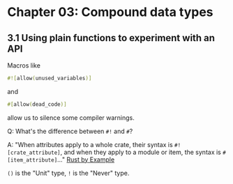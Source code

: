 # Chapter 03: Compound data types

## 3.1 Using plain functions to experiment with an API

Macros like

```rs
#![allow(unused_variables)]
```

and

```rs
#[allow(dead_code)]
```

allow us to silence some compiler warnings.

Q: What's the difference between `#!` and `#`?

A: "When attributes apply to a whole crate, their syntax is `#![crate_attribute]`, and when they apply to a module or item, the syntax is `#[item_attribute]`..." [Rust by Example](https://doc.rust-lang.org/rust-by-example/attribute.html)

`()` is the "Unit" type, `!` is the "Never" type.

